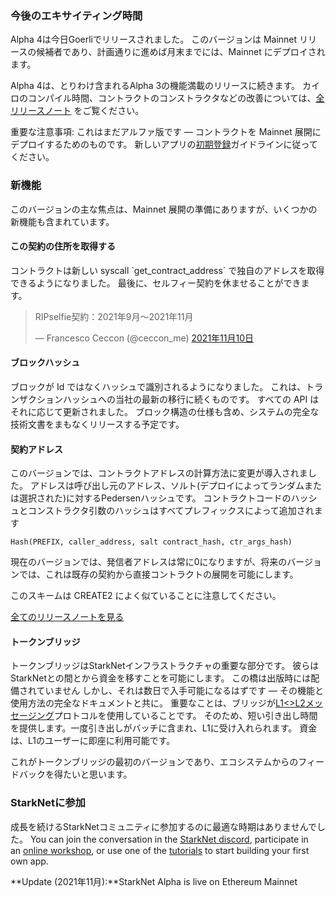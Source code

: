 ### 今後のエキサイティング時間

Alpha 4は今日Goerliでリリースされました。 このバージョンは Mainnet リリースの候補者であり、計画通りに進めば月末までには、Mainnet にデプロイされます。

Alpha 4は、とりわけ含まれるAlpha 3の機能満載のリリースに続きます。 カイロのコンパイル時間、コントラクトのコンストラクタなどの改善については、[全リリースノート](https://github.com/starkware-libs/cairo-lang/releases/tag/v0.5.0) をご覧ください。

重要な注意事項: これはまだアルファ版です — コントラクトを Mainnet 展開にデプロイするためのものです。 新しいアプリの[初期登録](https://forms.reform.app/starkware/SN-Alpha-Contract-Deployment/l894lu)ガイドラインに従ってください。

### 新機能

このバージョンの主な焦点は、Mainnet 展開の準備にありますが、いくつかの新機能も含まれています。

#### この契約の住所を取得する

コントラクトは新しい syscall \`get_contract_address\` で独自のアドレスを取得できるようになりました。 最後に、セルフィー契約を休ませることができます。

<blockquote class="twitter-tweet"><p lang="en" dir="ltr">RIPselfie契約：2021年9月～2021年11月</p>&mdash; Francesco Ceccon (@ceccon_me) <a href="https://twitter.com/ceccon_me/status/1458410251078836227?ref_src=twsrc%5Etfw">2021年11月10日</a></blockquote> <script async src="https://platform.twitter.com/widgets.js" charset="utf-8"></script>

#### ブロックハッシュ

ブロックが Id ではなくハッシュで識別されるようになりました。 これは、トランザクションハッシュへの当社の最新の移行に続くものです。 すべての API はそれに応じて更新されました。 ブロック構造の仕様も含め、システムの完全な技術文書をまもなくリリースする予定です。

#### 契約アドレス

このバージョンでは、コントラクトアドレスの計算方法に変更が導入されました。 アドレスは呼び出し元のアドレス、ソルト(デプロイによってランダムまたは選択された)に対するPedersenハッシュです。 コントラクトコードのハッシュとコンストラクタ引数のハッシュはすべてプレフィックスによって追加されます

```
Hash(PREFIX, caller_address, salt contract_hash, ctr_args_hash)
```

現在のバージョンでは、発信者アドレスは常に0になりますが、将来のバージョンでは、これは既存の契約から直接コントラクトの展開を可能にします。

このスキームは CREATE2 によく似ていることに注意してください。

[全てのリリースノートを見る](https://github.com/starkware-libs/cairo-lang/releases/tag/v0.6.0)

#### トークンブリッジ

トークンブリッジはStarkNetインフラストラクチャの重要な部分です。 彼らはStarkNetとの間とから資金を移すことを可能にします。 この橋は出版時には配備されていません しかし、それは数日で入手可能になるはずです — その機能と使用方法の完全なドキュメントと共に。 重要なことは、ブリッジが[L1<>L2メッセージング](https://www.cairo-lang.org/docs/hello_starknet/l1l2.html)プロトコルを使用していることです。 そのため、短い引き出し時間を提供します。一度引き出しがバッチに含まれ、L1に受け入れられます。 資金は、L1のユーザーに即座に利用可能です。

これがトークンブリッジの最初のバージョンであり、エコシステムからのフィードバックを得たいと思います。

### StarkNetに参加

成長を続けるStarkNetコミュニティに参加するのに最適な時期はありませんでした。 You can join the conversation in the [StarkNet discord](https://discord.gg/uJ9HZTUk2Y), participate in an [online workshop](https://forms.reform.app/starkware/join-a-starknet-workshop/2ma1x8), or use one of the [tutorials](https://www.cairo-lang.org/docs/hello_starknet/index.html) to start building your first own app.

**Update (2021年11月):**StarkNet Alpha is live on Ethereum Mainnet
